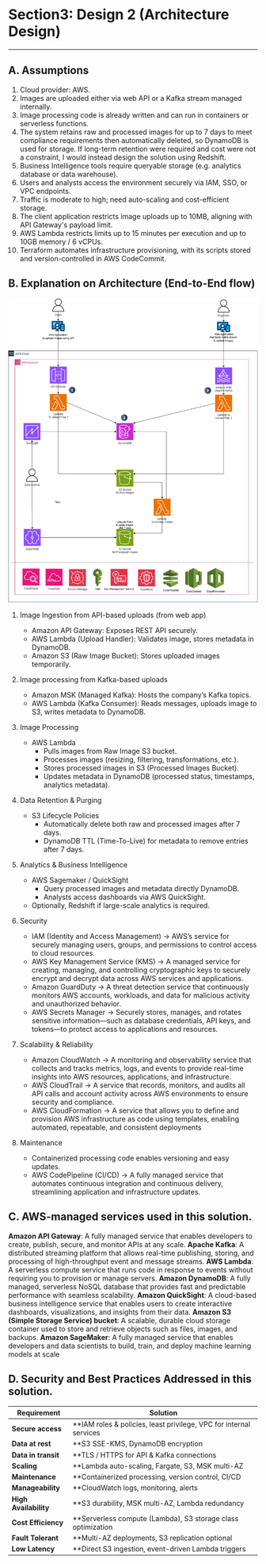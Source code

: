 # Section3: Design 2 (Architecture Design)
---

## A. Assumptions
1. Cloud provider: AWS. 
2. Images are uploaded either via web API or a Kafka stream managed internally.
3. Image processing code is already written and can run in containers or serverless functions.
4. The system retains raw and processed images for up to 7 days to meet compliance requirements then automatically deleted, so DynamoDB is used for storage. If long-term retention were required and cost were not a constraint, I would instead design the solution using Redshift.
5. Business Intelligence tools require queryable storage (e.g. analytics database or data warehouse).
6. Users and analysts access the environment securely via IAM, SSO, or VPC endpoints.
7. Traffic is moderate to high; need auto-scaling and cost-efficient storage.
8. The client application restricts image uploads up to 10MB, aligning with API Gateway's payload limit.
9. AWS Lambda restricts limits up to 15 minutes per execution and up to 10GB memory / 6 vCPUs.
10. Terraform automates infrastructure provisioning, with its scripts stored and version-controlled in AWS CodeCommit.

## B. Explanation on Architecture (End-to-End flow)

![view here](architecture_design.png)

1. Image Ingestion from API-based uploads (from web app)
	- Amazon API Gateway: Exposes REST API securely.
	- AWS Lambda (Upload Handler): Validates image, stores metadata in DynamoDB.
	- Amazon S3 (Raw Image Bucket): Stores uploaded images temporarily.

2. Image processing from Kafka-based uploads
	- Amazon MSK (Managed Kafka): Hosts the company’s Kafka topics.
	- AWS Lambda (Kafka Consumer): Reads messages, uploads image to S3, writes metadata to DynamoDB.

3. Image Processing
	- AWS Lambda 
		- Pulls images from Raw Image S3 bucket.
		- Processes images (resizing, filtering, transformations, etc.).
		- Stores processed images in S3 (Processed Images Bucket).
		- Updates metadata in DynamoDB (processed status, timestamps, analytics metadata).

4. Data Retention & Purging
	- S3 Lifecycle Policies
		- Automatically delete both raw and processed images after 7 days.
		- DynamoDB TTL (Time-To-Live) for metadata to remove entries after 7 days.
		
5. Analytics & Business Intelligence
	- AWS Sagemaker / QuickSight
		- Query processed images and metadata directly DynamoDB.
		- Analysts access dashboards via AWS QuickSight.
	- Optionally, Redshift if large-scale analytics is required.	
	
6. Security
	- IAM (Identity and Access Management) → AWS’s service for securely managing users, groups, and permissions to control access to cloud resources.
	- AWS Key Management Service (KMS) → A managed service for creating, managing, and controlling cryptographic keys to securely encrypt and decrypt data across AWS services and applications.
	- Amazon GuardDuty → A threat detection service that continuously monitors AWS accounts, workloads, and data for malicious activity and unauthorized behavior.
	- AWS Secrets Manager → Securely stores, manages, and rotates sensitive information—such as database credentials, API keys, and tokens—to protect access to applications and resources.
	
7. Scalability & Reliability
	- Amazon CloudWatch → A monitoring and observability service that collects and tracks metrics, logs, and events to provide real-time insights into AWS resources, applications, and infrastructure.
	- AWS CloudTrail → A service that records, monitors, and audits all API calls and account activity across AWS environments to ensure security and compliance.
	- AWS CloudFormation → A service that allows you to define and provision AWS infrastructure as code using templates, enabling automated, repeatable, and consistent deployments

8. Maintenance
	- Containerized processing code enables versioning and easy updates.
	- AWS CodePipeline (CI/CD) → A fully managed service that automates continuous integration and continuous delivery, streamlining application and infrastructure updates.	

## C. AWS-managed services used in this solution.

**Amazon API Gateway**: A fully managed service that enables developers to create, publish, secure, and monitor APIs at any scale.
**Apache Kafka**: A distributed streaming platform that allows real-time publishing, storing, and processing of high-throughput event and message streams.
**AWS Lambda**: A serverless compute service that runs code in response to events without requiring you to provision or manage servers.
**Amazon DynamoDB**: A fully managed, serverless NoSQL database that provides fast and predictable performance with seamless scalability.
**Amazon QuickSight**: A cloud-based business intelligence service that enables users to create interactive dashboards, visualizations, and insights from their data.
**Amazon S3 (Simple Storage Service) bucket**: A scalable, durable cloud storage container used to store and retrieve objects such as files, images, and backups.
**Amazon SageMaker**: A fully managed service that enables developers and data scientists to build, train, and deploy machine learning models at scale

## D. Security and Best Practices Addressed in this solution.

| **Requirement**                  | **Solution** |
|--------------------------------|---------------|
| **Secure access**		|	**IAM roles & policies, least privilege, VPC for internal services|
| **Data at rest**	|	**S3 SSE-KMS, DynamoDB encryption|
| **Data in transit**	|	**TLS / HTTPS for API & Kafka connections|
| **Scaling**	|	**Lambda auto-scaling, Fargate, S3, MSK multi-AZ|
| **Maintenance**	|	**Containerized processing, version control, CI/CD|
| **Manageability**	|	**CloudWatch logs, monitoring, alerts|
| **High Availability**	|	**S3 durability, MSK multi-AZ, Lambda redundancy|
| **Cost Efficiency**	|	**Serverless compute (Lambda), S3 storage class optimization|
| **Fault Tolerant**	|	**Multi-AZ deployments, S3 replication optional|
| **Low Latency**	|	**Direct S3 ingestion, event-driven Lambda triggers|